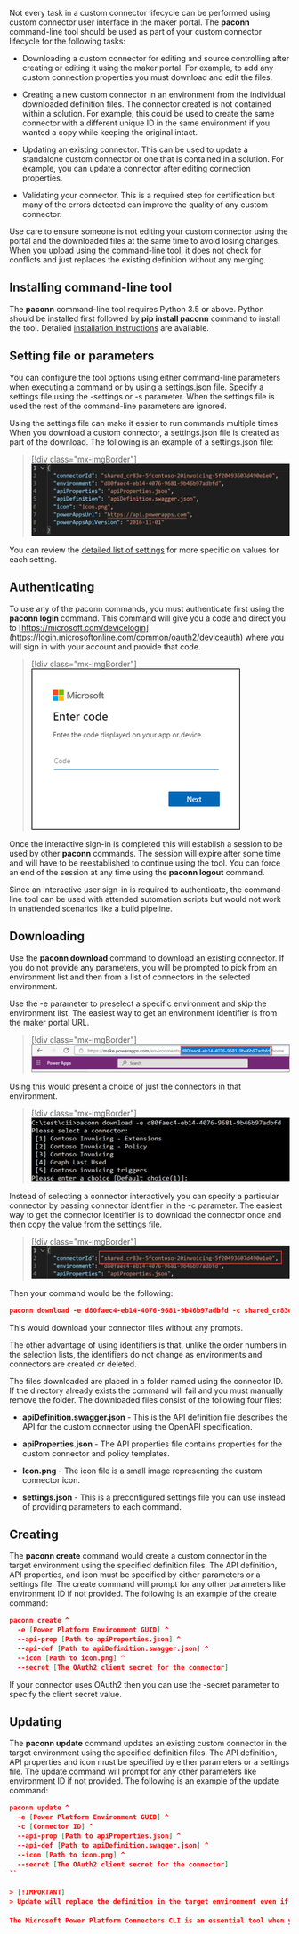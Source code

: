 Not every task in a custom connector lifecycle can be performed using custom connector user interface in the maker portal. The **paconn** command-line tool should be used as part of your custom connector lifecycle for the following tasks:

-   Downloading a custom connector for editing and source controlling after creating or editing it using the maker portal. For example, to add any custom connection properties you must download and edit the files.

-   Creating a new custom connector in an environment from the individual downloaded definition files. The connector created is not contained within a solution. For example, this could be used to create the same connector with a different unique ID in the same environment if you wanted a copy while keeping the original intact.

-   Updating an existing connector. This can be used to update a standalone custom connector or one that is contained in a solution. For example, you can update a connector after editing connection properties.

-   Validating your connector. This is a required step for certification but many of the errors detected can improve the quality of any custom connector.

Use care to ensure someone is not editing your custom connector using the portal and the downloaded files at the same time to avoid losing changes. When you upload using the command-line tool, it does not check for conflicts and just replaces the existing definition without any merging.

## Installing command-line tool

The **paconn** command-line tool requires Python 3.5 or above. Python should be installed first followed by **pip install paconn** command to install the tool. Detailed [installation instructions](https://docs.microsoft.com/%20connectors/custom-connectors/paconn-cliy/?azure-portal=true) are available.

## Setting file or parameters

You can configure the tool options using either command-line parameters when executing a command or by using a settings.json file. Specify a settings file using the -settings or -s parameter. When the settings file is used the rest of the command-line parameters are ignored.

Using the settings file can make it easier to run commands multiple times. When you download a custom connector, a settings.json file is created as part of the download. The following is an example of a settings.json file:

> [!div class="mx-imgBorder"]
> [![Screenshot example of the settings file contents.](../media/settings-json.png)](../media/settings-json.png#lightbox)

You can review the [detailed list of settings](https://docs.microsoft.com/connectors/custom-connectors/paconn-cli?azure-portal=true#settings-file) for more specific on values for each setting.

## Authenticating

To use any of the paconn commands, you must authenticate first using the **paconn login** command. This command will give you a code and direct you to [https://microsoft.com/devicelogin](https://login.microsoftonline.com/common/oauth2/deviceauth) where you will sign in with your account and provide that code.

> [!div class="mx-imgBorder"]
> [![Screenshot of the authentication dialog asking for the device code.](../media/enter-code.png)](../media/enter-code.png#lightbox)

Once the interactive sign-in is completed this will establish a session to be used by other **paconn** commands. The session will expire after some time and will have to be reestablished to continue using the tool. You can force an end of the session at any time using the **paconn logout** command.

Since an interactive user sign-in is required to authenticate, the command-line tool can be used with attended automation scripts but would not work in unattended scenarios like a build pipeline.

## Downloading

Use the **paconn download** command to download an existing connector. If you do not provide any parameters, you will be prompted to pick from an environment list and then from a list of connectors in the selected environment.

Use the -e parameter to preselect a specific environment and skip the environment list. The easiest way to get an environment identifier is from the maker portal URL.

> [!div class="mx-imgBorder"]
> [![Screenshot of the environment URL showing how to pull out the identifier.](../media/maker-portal-url.png)](../media/maker-portal-url.png#lightbox)

Using this would present a choice of just the connectors in that environment.

> [!div class="mx-imgBorder"]
> [![Screenshot showing a list of connectors from the command line tool.](../media/environment-connectors.png)](../media/environment-connectors.png#lightbox)

Instead of selecting a connector interactively you can specify a particular connector by passing connector identifier in the -c parameter. The easiest way to get the connector identifier is to download the connector once and then copy the value from the settings file.

> [!div class="mx-imgBorder"]
> [![Screenshot showing where to find the connector ID in the settings file.](../media/connector-identifier.png)](../media/connector-identifier.png#lightbox)

Then your command would be the following:

```json
paconn download -e d80faec4-eb14-4076-9681-9b46b97adbfd -c shared_cr83e-5fcontoso-20invoicing-5f20493607d490e1e0
```

This would download your connector files without any prompts.

The other advantage of using identifiers is that, unlike the order numbers in the selection lists, the identifiers do not change as environments and connectors are created or deleted.

The files downloaded are placed in a folder named using the connector ID. If the directory already exists the command will fail and you must manually remove the folder. The downloaded files consist of the following four files:

-   **apiDefinition.swagger.json** - This is the API definition file describes the API for the custom connector using the OpenAPI specification.

-   **apiProperties.json** - The API properties file contains properties for the custom connector and policy templates.

-   **Icon.png** - The icon file is a small image representing the custom connector icon.

-   **settings.json** - This is a preconfigured settings file you can use instead of providing parameters to each command.

## Creating

The **paconn create** command would create a custom connector in the target environment using the specified definition files. The API definition, API properties, and icon must be specified by either parameters or a settings file. The create command will prompt for any other parameters like environment ID if not provided. The following is an example of the create command:

```json
paconn create ^
  -e [Power Platform Environment GUID] ^
  --api-prop [Path to apiProperties.json] ^
  --api-def [Path to apiDefinition.swagger.json] ^
  --icon [Path to icon.png] ^
  --secret [The OAuth2 client secret for the connector]
```

If your connector uses OAuth2 then you can use the -secret parameter to specify the client secret value.

## Updating

The **paconn update** command updates an existing custom connector in the target environment using the specified definition files. The API definition, API properties and icon must be specified by either parameters or a settings file. The update command will prompt for any other parameters like environment ID if not provided. The following is an example of the update command:

```json
paconn update ^
  -e [Power Platform Environment GUID] ^
  -c [Connector ID] ^
  --api-prop [Path to apiProperties.json] ^
  --api-def [Path to apiDefinition.swagger.json] ^
  --icon [Path to icon.png] ^
  --secret [The OAuth2 client secret for the connector]
``

> [!IMPORTANT]
> Update will replace the definition in the target environment even if it had been modified since you downloaded your copy. It is important to coordinate with anyone else making updates to the connector.

The Microsoft Power Platform Connectors CLI is an essential tool when you are building custom connectors. Use it as part of your lifecycle to help make changes to the connectors and to download copies of the connector definition files for source control.